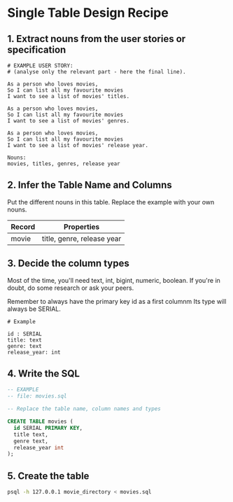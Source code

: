 # Single Table Design Recipe

## 1. Extract nouns from the user stories or specification

```
# EXAMPLE USER STORY:
# (analyse only the relevant part - here the final line).

As a person who loves movies,
So I can list all my favourite movies
I want to see a list of movies' titles.

As a person who loves movies,
So I can list all my favourite movies
I want to see a list of movies' genres.

As a person who loves movies,
So I can list all my favourite movies
I want to see a list of movies' release year.
```

```
Nouns:
movies, titles, genres, release year

```

## 2. Infer the Table Name and Columns

Put the different nouns in this table. Replace the example with your own nouns.


| Record  | Properties                 |
| ------- | -------------------------- |
| movie   | title, genre, release year |



## 3. Decide the column types

Most of the time, you'll need text, int, bigint, numeric, boolean. If you're in doubt, do some research or ask your peers.

Remember to always have the primary key id as a first columnm Its type will always be SERIAL.

```
# Example

id : SERIAL
title: text
genre: text
release_year: int
```

## 4. Write the SQL

```sql
-- EXAMPLE
-- file: movies.sql

-- Replace the table name, column names and types

CREATE TABLE movies (
  id SERIAL PRIMARY KEY,
  title text,
  genre text,
  release_year int
);
```

## 5. Create the table

```bash
psql -h 127.0.0.1 movie_directory < movies.sql
```